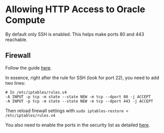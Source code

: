 # Allowing HTTP Access to Oracle Compute
By default only SSH is enabled.
This helps make ports 80 and 443 reachable.

## Firewall
Follow the guide 
[here](https://blogs.oracle.com/developers/post/enabling-network-traffic-to-ubuntu-images-in-oracle-cloud-infrastructure).

In essence, right after the rule for SSH (look for port 22), you need to add two lines:

```
# In /etc/iptables/rules.v4
-A INPUT -p tcp -m state --state NEW -m tcp --dport 80 -j ACCEPT
-A INPUT -p tcp -m state --state NEW -m tcp --dport 443 -j ACCEPT
```

Then reload firewall settings with `sudo iptables-restore < /etc/iptables/rules.v4`

You also need to enable the ports in the security list as detailed 
[here](https://docs.oracle.com/en/learn/lab_compute_instance/index.html#connect-to-the-instance-and-install-apache-http-server).